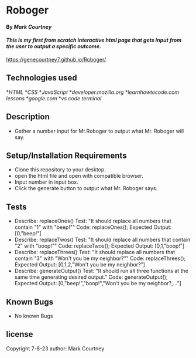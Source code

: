 # Roboger
#### By _**Mark Courtney**_
#### _This is my first from scratch interactive html page that gets input from the user to output a specific outcome._
https://genecourtney7.github.io/Roboger/
## Technologies used
*_HTML_
*_CSS_
*_JavaScript_
*_developer.mozilla.org_
*_learnhowtocode.com lessons_
*_google.com_
*_vs code terminal_
## Description
* Gather a number input for Mr.Roboger to output what Mr. Roboger will say.
## Setup/Installation Requirements
* Clone this repository to your desktop.
* open the html file and open with compatible browser. 
* Input number in input box.
* Click the generate button to output what Mr. Roboger says.
## Tests
* Describe: replaceOnes()
    Test: "It should replace all numbers that contain "1" with "beep!""
    Code: replaceOnes();
    Expected Output: [0,"beep!"]
* Describe: replaceTwos()
    Test: "It should replace all numbers that contain "2" with "boop!""
    Code: replaceTwos();
    Expected Output: [0,1,"boop!"]
* Describe: replaceThrees()
    Test: "It should replace all numbers that contain "3" with "Won't you be my neighbor?""
    Code: replaceThrees();
    Expected Output: [0,1,2,"Won't you be my neighbor?"]
* Describe: generateOutput()
    Test: "It should run all three functions at the same time generating desired output."
    Code: generateOutput();
    Expected Output: [0,"beep!","boop!","Won't you be my neighbor?,..."]

## Known Bugs
* No known Bugs
## license  
Copyright 7-8-23 author: Mark Courtney
